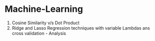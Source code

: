 # Machine-Learning

1. Cosine Similarity v/s Dot Product
2. Ridge and Lasso Regression techniques with variable Lambdas ans cross validation - Analysis
